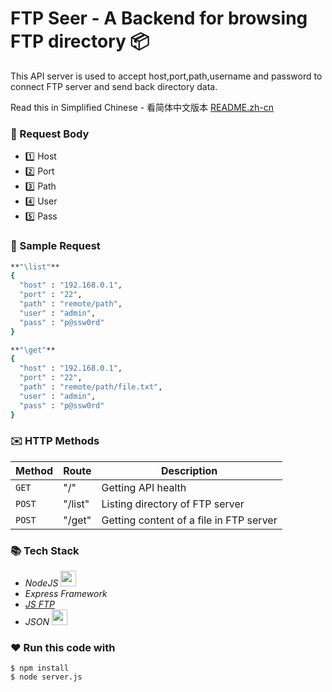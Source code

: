 # FTP Seer - A Backend for browsing FTP directory :package:

This API server is used to accept host,port,path,username and password to <br/>
connect FTP server and send back directory data.

Read this in Simplified Chinese - 看简体中文版本 [README.zh-cn]

[README.zh-cn]: https://github.com/m3yevn/server-ftp/blob/master/README.zh-cn.md

### :postbox: Request Body
 - :one: Host
 - :two: Port
 - :three: Path
 - :four: User
 - :five: Pass

### :email: Sample Request
```sh
**"\list"**
{
  "host" : "192.168.0.1",
  "port" : "22",
  "path" : "remote/path",
  "user" : "admin",
  "pass" : "p@ssw0rd"
}
```
```sh
**"\get"**
{
  "host" : "192.168.0.1",
  "port" : "22",
  "path" : "remote/path/file.txt",
  "user" : "admin",
  "pass" : "p@ssw0rd"
}
```

### :envelope: HTTP Methods

| Method | Route | Description |
| ------ | ----- | ----------- |
| `GET`  | "/"   | Getting API health |
| `POST` | "/list" | Listing directory of FTP server |
| `POST` | "/get"  | Getting content of a file in FTP server |

### :books: Tech Stack

 * *NodeJS* <img src="https://d2eip9sf3oo6c2.cloudfront.net/tags/images/000/000/256/full/nodejslogo.png" width="25" />
 * *Express Framework*
 * *[JS FTP]*
 * *JSON* <img src="https://upload.wikimedia.org/wikipedia/commons/thumb/c/c9/JSON_vector_logo.svg/1200px-JSON_vector_logo.svg.png" width="25" />

[JS FTP]: https://www.npmjs.com/package/jsftp

### :heart: Run this code with


```
$ npm install
$ node server.js
```
